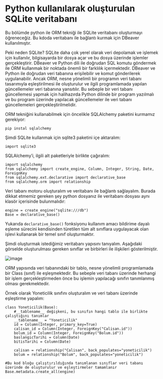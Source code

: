 # Python kullanılarak oluşturulan SQLite veritabanı

Bu bölümde python ile ORM tekniği ile SQLite veritabanı oluşturmayı öğreneceğiz. Bu kdoda veritabanı ile bağlantı kurmak için DBeaver kullanılmıştır.

Peki neden SQLite? SQLite daha çok yerel olarak veri depolamak ve işlemek için kullanılır, bilgisayarda bir dosya açar ve bu dosya üzerinde işlemler gerçekleştirir.
DBeaver ve Python dili ile doğrudan SQL komutu göndermek ile ORM kullanmak bir noktada önemli bir farklılık içermektedir. DBeaver ve Python ile doğrudan veri tabanına erişilebilir ve komut gönderilerek uygulanabilir. Ancak ORM, nesne yönelimli bir programın veri tabanı tasarımıyla eşleştirilmesi ile oluşturulur ve ilgili programlamada yapılan güncellemeler veri tabanına yansıtılır. Bu sebeple bir veri tabanı güncellemesi yapmak için halihazırda Python dilinde bir program yazılmalı ve bu program üzerinde yapılacak güncellemeler ile veri tabanı güncellemeleri gerçekleştirilmelidir.

ORM tekniğini kullanabilmek için öncelikle SQLAlchemy paketini kurmamız gerekiyor:

```
pip instal sqlalchemy
```
Şimdi SQLite kullanmak için sqlite3 paketini içe aktaralım:

```
import sqlite3
```

SQLAlchemy’i, ilgili alt paketleriyle birlikte çağıralım:
```
import sqlalchemy
from sqlalchemy import create_engine, Column, Integer, String, Date, ForeignKey
from sqlalchemy.ext.declarative import declarative_base
from sqlalchemy.orm import relationship
```
Veri tabanı motoru oluşturalım ve veritabanı ile bağlantı sağlayalım. Burada dikkat etmemiz gereken şey python dosyanız ile veritabanı dosyası aynı klasör içerisinde bulunmalıdır:

```
engine = create_engine("sqlite:///db")
Base = declarative_base()
```
Yukarıda ```declarative_base()``` fonksiyonu kullanım amacı bildirime dayalı eşleme sürecini kendisinden türetilen tüm alt sınıflara uygulayacak olan işlevi kullanarak bir temel sınıf oluşturmaktır.

Şimdi oluşturmak istediğimiz veritabanı yapısını tanıyalım. Aşağıdaki görselde oluşturulması gereken sınıflar ve birbirleri ile ilişkileri gösterilmiştir.

![image](https://user-images.githubusercontent.com/74383996/231750849-b6a48d67-af11-48de-962d-8c0ab0e14c73.png)

ORM yapısında veri tabanındaki bir tablo, nesne yönelimli programlamada bir Class (sınıf) ile eşleşmektedir. Bu sebeple veri tabanı üzerinde herhangi bir işlem gerçekleştirmeden önce bu işlemin yapılacağı sınıfın tanımlanmış olması gerekmektedir.

Örnek olarak Yoneticilik sınıfını oluşturalım ve veri tabanı üzerinde eşleştirme yapalım:
```
class Yoneticilik(Base):
    #__tablename__ değişkeni, bu sınıfın hangi tablo ile birlikte çalıştığını tanımlar
    __tablename__ = "Yoneticilik"
    id = Column(Integer, primary_key=True)
    calisan_id = Column(Integer, ForeignKey("Calisan.id"))
    bolum_id = Column(Integer, ForeignKey("Bolum.id"))
    baslangicTarihi = Column(Date)
    bitisTarihi = Column(Date)
    
    calisan = relationship("Calisan", back_populates="yoneticilik")
    bolum = relationship("Bolum", back_populates="yoneticilik")
```
```
#Bu kod bloğu çalıştırıldığında tanımlanan sınıflar veri tabanı üzerinde de oluşturulur ve eşleştirmeler tamamlanır
Base.metadata.create_all(engine)
```

